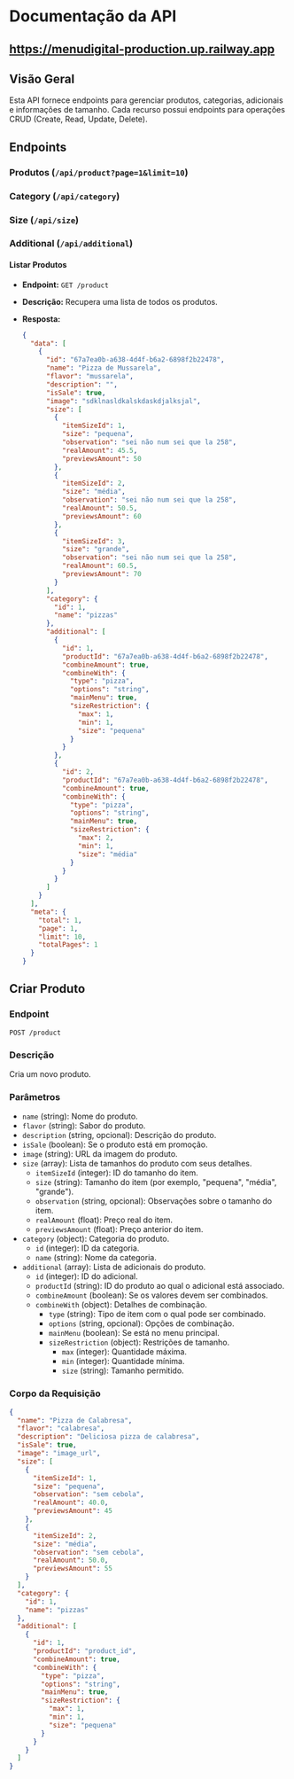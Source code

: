 # Documentação da API
## https://menudigital-production.up.railway.app
## Visão Geral

Esta API fornece endpoints para gerenciar produtos, categorias, adicionais e informações de tamanho. Cada recurso possui endpoints para operações CRUD (Create, Read, Update, Delete).

## Endpoints

### Produtos (`/api/product?page=1&limit=10`)
### Category (`/api/category`)
### Size (`/api/size`)
### Additional (`/api/additional`)

#### Listar Produtos

- **Endpoint:** `GET /product`
- **Descrição:** Recupera uma lista de todos os produtos.
- **Resposta:**

  ```json
  {
    "data": [
      {
        "id": "67a7ea0b-a638-4d4f-b6a2-6898f2b22478",
        "name": "Pizza de Mussarela",
        "flavor": "mussarela",
        "description": "",
        "isSale": true,
        "image": "sdklnasldkalskdaskdjalksjal",
        "size": [
          {
            "itemSizeId": 1,
            "size": "pequena",
            "observation": "sei não num sei que la 258",
            "realAmount": 45.5,
            "previewsAmount": 50
          },
          {
            "itemSizeId": 2,
            "size": "média",
            "observation": "sei não num sei que la 258",
            "realAmount": 50.5,
            "previewsAmount": 60
          },
          {
            "itemSizeId": 3,
            "size": "grande",
            "observation": "sei não num sei que la 258",
            "realAmount": 60.5,
            "previewsAmount": 70
          }
        ],
        "category": {
          "id": 1,
          "name": "pizzas"
        },
        "additional": [
          {
            "id": 1,
            "productId": "67a7ea0b-a638-4d4f-b6a2-6898f2b22478",
            "combineAmount": true,
            "combineWith": {
              "type": "pizza",
              "options": "string",
              "mainMenu": true,
              "sizeRestriction": {
                "max": 1,
                "min": 1,
                "size": "pequena"
              }
            }
          },
          {
            "id": 2,
            "productId": "67a7ea0b-a638-4d4f-b6a2-6898f2b22478",
            "combineAmount": true,
            "combineWith": {
              "type": "pizza",
              "options": "string",
              "mainMenu": true,
              "sizeRestriction": {
                "max": 2,
                "min": 1,
                "size": "média"
              }
            }
          }
        ]
      }
    ],
    "meta": {
      "total": 1,
      "page": 1,
      "limit": 10,
      "totalPages": 1
    }
  }


## Criar Produto

### Endpoint

`POST /product`

### Descrição

Cria um novo produto.

### Parâmetros

- `name` (string): Nome do produto.
- `flavor` (string): Sabor do produto.
- `description` (string, opcional): Descrição do produto.
- `isSale` (boolean): Se o produto está em promoção.
- `image` (string): URL da imagem do produto.
- `size` (array): Lista de tamanhos do produto com seus detalhes.
  - `itemSizeId` (integer): ID do tamanho do item.
  - `size` (string): Tamanho do item (por exemplo, "pequena", "média", "grande").
  - `observation` (string, opcional): Observações sobre o tamanho do item.
  - `realAmount` (float): Preço real do item.
  - `previewsAmount` (float): Preço anterior do item.
- `category` (object): Categoria do produto.
  - `id` (integer): ID da categoria.
  - `name` (string): Nome da categoria.
- `additional` (array): Lista de adicionais do produto.
  - `id` (integer): ID do adicional.
  - `productId` (string): ID do produto ao qual o adicional está associado.
  - `combineAmount` (boolean): Se os valores devem ser combinados.
  - `combineWith` (object): Detalhes de combinação.
    - `type` (string): Tipo de item com o qual pode ser combinado.
    - `options` (string, opcional): Opções de combinação.
    - `mainMenu` (boolean): Se está no menu principal.
    - `sizeRestriction` (object): Restrições de tamanho.
      - `max` (integer): Quantidade máxima.
      - `min` (integer): Quantidade mínima.
      - `size` (string): Tamanho permitido.

### Corpo da Requisição

```json
{
  "name": "Pizza de Calabresa",
  "flavor": "calabresa",
  "description": "Deliciosa pizza de calabresa",
  "isSale": true,
  "image": "image_url",
  "size": [
    {
      "itemSizeId": 1,
      "size": "pequena",
      "observation": "sem cebola",
      "realAmount": 40.0,
      "previewsAmount": 45
    },
    {
      "itemSizeId": 2,
      "size": "média",
      "observation": "sem cebola",
      "realAmount": 50.0,
      "previewsAmount": 55
    }
  ],
  "category": {
    "id": 1,
    "name": "pizzas"
  },
  "additional": [
    {
      "id": 1,
      "productId": "product_id",
      "combineAmount": true,
      "combineWith": {
        "type": "pizza",
        "options": "string",
        "mainMenu": true,
        "sizeRestriction": {
          "max": 1,
          "min": 1,
          "size": "pequena"
        }
      }
    }
  ]
}

